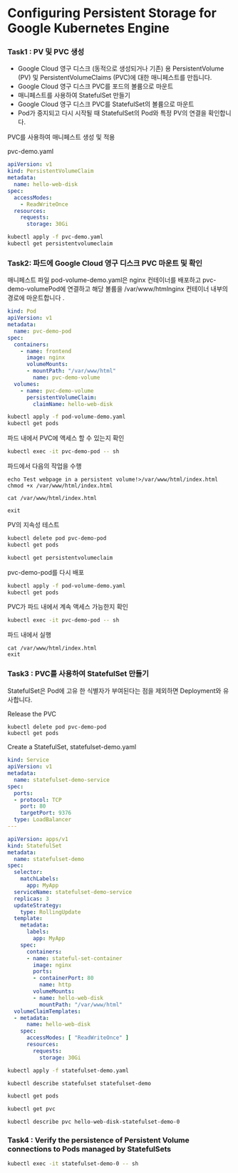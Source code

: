 # Configuring Persistent Storage for Google Kubernetes Engine

### Task1 : PV 및 PVC 생성

- Google Cloud 영구 디스크 (동적으로 생성되거나 기존) 용 PersistentVolume (PV) 및 PersistentVolumeClaims (PVC)에 대한 매니페스트를 만듭니다.
- Google Cloud 영구 디스크 PVC를 포드의 볼륨으로 마운트
- 매니페스트를 사용하여 StatefulSet 만들기
- Google Cloud 영구 디스크 PVC를 StatefulSet의 볼륨으로 마운트
- Pod가 중지되고 다시 시작될 때 StatefulSet의 Pod와 특정 PV의 연결을 확인합니다.

PVC를 사용하여 매니페스트 생성 및 적용

pvc-demo.yaml

```yaml
apiVersion: v1
kind: PersistentVolumeClaim
metadata:
  name: hello-web-disk
spec:
  accessModes:
    - ReadWriteOnce
  resources:
    requests:
      storage: 30Gi
```

```bash
kubectl apply -f pvc-demo.yaml
kubectl get persistentvolumeclaim
```
### Task2: 파드에 Google Cloud 영구 디스크 PVC 마운트 및 확인

매니페스트 파일 pod-volume-demo.yaml은 nginx 컨테이너를 배포하고 pvc-demo-volumePod에 연결하고 해당 볼륨을 /var/www/htmlnginx 컨테이너 내부의 경로에 마운트합니다 .

```yaml
kind: Pod
apiVersion: v1
metadata:
  name: pvc-demo-pod
spec:
  containers:
    - name: frontend
      image: nginx
      volumeMounts:
      - mountPath: "/var/www/html"
        name: pvc-demo-volume
  volumes:
    - name: pvc-demo-volume
      persistentVolumeClaim:
        claimName: hello-web-disk
```

```bash
kubectl apply -f pod-volume-demo.yaml
kubectl get pods
```

파드 내에서 PVC에 액세스 할 수 있는지 확인

```bash
kubectl exec -it pvc-demo-pod -- sh
```

파드에서 다음의 작업을 수행

```
echo Test webpage in a persistent volume!>/var/www/html/index.html
chmod +x /var/www/html/index.html

cat /var/www/html/index.html

exit
```

PV의 지속성 테스트

```bash
kubectl delete pod pvc-demo-pod
kubectl get pods

kubectl get persistentvolumeclaim
```

pvc-demo-pod를 다시 배포

```bash
kubectl apply -f pod-volume-demo.yaml
kubectl get pods
```

PVC가 파드 내에서 계속 액세스 가능한지 확인

```bash
kubectl exec -it pvc-demo-pod -- sh
```

파드 내에서 실행
```
cat /var/www/html/index.html
exit
```

### Task3 : PVC를 사용하여 StatefulSet 만들기

StatefulSet은 Pod에 고유 한 식별자가 부여된다는 점을 제외하면 Deployment와 유사합니다.

Release the PVC

```bash
kubectl delete pod pvc-demo-pod
kubectl get pods
```

Create a StatefulSet, statefulset-demo.yaml

```yaml
kind: Service
apiVersion: v1
metadata:
  name: statefulset-demo-service
spec:
  ports:
  - protocol: TCP
    port: 80
    targetPort: 9376
  type: LoadBalancer
---

apiVersion: apps/v1
kind: StatefulSet
metadata:
  name: statefulset-demo
spec:
  selector:
    matchLabels:
      app: MyApp
  serviceName: statefulset-demo-service
  replicas: 3
  updateStrategy:
    type: RollingUpdate
  template:
    metadata:
      labels:
        app: MyApp
    spec:
      containers:
      - name: stateful-set-container
        image: nginx
        ports:
        - containerPort: 80
          name: http
        volumeMounts:
        - name: hello-web-disk
          mountPath: "/var/www/html"
  volumeClaimTemplates:
  - metadata:
      name: hello-web-disk
    spec:
      accessModes: [ "ReadWriteOnce" ]
      resources:
        requests:
          storage: 30Gi
```

```bash
kubectl apply -f statefulset-demo.yaml

kubectl describe statefulset statefulset-demo

kubectl get pods

kubectl get pvc

kubectl describe pvc hello-web-disk-statefulset-demo-0
```


### Task4 : Verify the persistence of Persistent Volume connections to Pods managed by StatefulSets

```bash
kubectl exec -it statefulset-demo-0 -- sh
```
